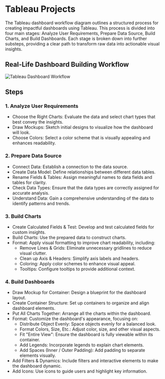 # Tableau Projects

The Tableau dashboard workflow diagram outlines a structured process for creating impactful dashboards using Tableau. This process is divided into four main stages: Analyze User Requirements, Prepare Data Source, Build Charts, and Build Dashboards. Each stage is broken down into further substeps, providing a clear path to transform raw data into actionable visual insights.


## Real-Life Dashboard Building Workflow
![Tableau Dashboard Workflow](https://github.com/jeffreykktu/tableau-projects/assets/42402011/b408dae9-b6cf-4674-81bc-4f93713cc871)

## Steps
### 1. Analyze User Requirements

- Choose the Right Charts: Evaluate the data and select chart types that best convey the insights.
- Draw Mockups: Sketch initial designs to visualize how the dashboard will look.
- Choose Colors: Select a color scheme that is visually appealing and enhances readability.

### 2. Prepare Data Source

- Connect Data: Establish a connection to the data source.
- Create Data Model: Define relationships between different data tables.
- Rename Fields & Tables: Assign meaningful names to data fields and tables for clarity.
- Check Data Types: Ensure that the data types are correctly assigned for accurate analysis.
- Understand Data: Gain a comprehensive understanding of the data to identify patterns and trends.

### 3. Build Charts
- Create Calculated Fields & Test: Develop and test calculated fields for custom insights.
- Build Charts: Use the prepared data to construct charts.
- Format: Apply visual formatting to improve chart readability, including:
  - Remove Lines & Grids: Eliminate unnecessary gridlines to reduce visual clutter.
  - Clean up Axis & Headers: Simplify axis labels and headers.
  - Coloring: Apply color schemes to enhance visual appeal.
  - Tooltips: Configure tooltips to provide additional context.

### 4. Build Dashboards
- Draw Mockup for Container: Design a blueprint for the dashboard layout.
- Create Container Structure: Set up containers to organize and align dashboard elements.
- Put All Charts Together: Arrange all the charts within the dashboard.
- Format: Customize the dashboard's appearance, focusing on:
  - Distribute Object Evenly: Space objects evenly for a balanced look.
  - Format Colors, Size, Etc.: Adjust color, size, and other visual aspects.
  - Fit "Entire View": Ensure the dashboard is fully viewable within its container.
  - Add Legends: Incorporate legends to explain chart elements.
  - Add Spaces (Inner / Outer Padding): Add padding to separate elements visually.
- Add Filters & Dynamics: Include filters and interactive elements to make the dashboard dynamic.
- Add Icons: Use icons to guide users and highlight key information.

